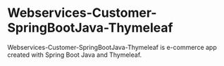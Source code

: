 # Webservices-Customer-SpringBootJava-Thymeleaf
Webservices-Customer-SpringBootJava-Thymeleaf is e-commerce app created with Spring Boot Java and Thymeleaf.

